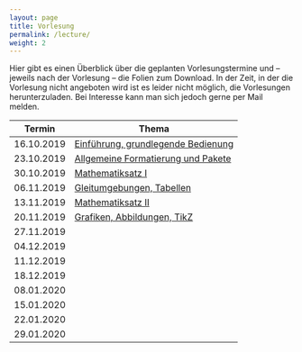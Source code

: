 ```yaml
---
layout: page
title: Vorlesung
permalink: /lecture/
weight: 2
---
```


Hier gibt es einen Überblick über die geplanten Vorlesungstermine und – jeweils nach der Vorlesung – die Folien zum Download.
In der Zeit, in der die Vorlesung nicht angeboten wird ist es leider nicht möglich, die Vorlesungen herunterzuladen. Bei Interesse kann man sich jedoch gerne per Mail melden.

Termin     | Thema
-----------|-----------------------------------------------------------------------
16.10.2019 | [Einführung, grundlegende Bedienung](./00_einfuehrung_grundlagen.pdf)
23.10.2019 | [Allgemeine Formatierung und Pakete](./01_formatierung_pakete.pdf)
30.10.2019 | [Mathematiksatz I](./02_mathesatz_i.pdf)
06.11.2019 | [Gleitumgebungen, Tabellen](./03_gleitumgebungen_tabellen.pdf)
13.11.2019 | [Mathematiksatz II](./04_mathesatz_ii.pdf)
20.11.2019 | [Grafiken, Abbildungen, TikZ](./05_grafiken_abbildungen_tikz.pdf)
27.11.2019 |<!-- [Diagramme](./06_diagramme.pdf)-->
04.12.2019 |<!-- [Umfangreiche Dokumente](./07_umfangreiche_dokumente.pdf)-->
11.12.2019 |<!-- [Bibliographien, mehrsprachiger Satz](./08_bibliografien_mehrsprachigkeit.pdf)-->
18.12.2019 |<!-- [Witziges, Obskures und Sinnvolles](./W_witziges_obskures.pdf)-->
08.01.2020 |<!-- [Präsentationen](./09_praesentationen.pdf)-->
15.01.2020 |<!-- [Briefe, Lebensläufe](./10_brief_lebenslauf.pdf)-->
22.01.2020 |<!-- [komplexe Makros und Befehle](./11_komplexe_makros.pdf)-->
29.01.2020 |<!-- [eigene Klassen und Pakete schreiben](./12_eigen:e_klassen.pdf)-->
